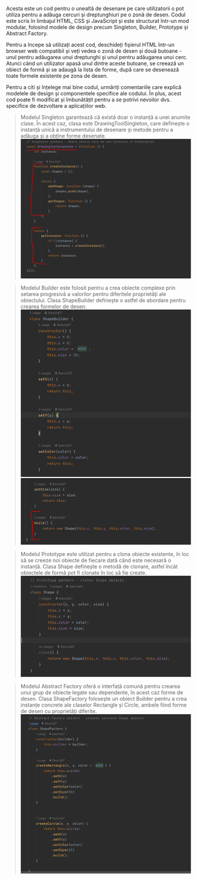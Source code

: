 Acesta este un cod pentru o unealtă de desenare pe care utilizatorii o pot utiliza pentru a adăuga cercuri și dreptunghiuri pe o zonă de desen. Codul este scris în limbajul HTML, CSS și JavaScript și este structurat într-un mod modular, folosind modele de design precum Singleton, Builder, Prototype și Abstract Factory.

Pentru a începe să utilizați acest cod, deschideți fișierul HTML într-un browser web compatibil și veți vedea o zonă de desen și două butoane - unul pentru adăugarea unui dreptunghi și unul pentru adăugarea unui cerc. Atunci când un utilizator apasă unul dintre aceste butoane, se creează un obiect de formă și se adaugă la lista de forme, după care se desenează toate formele existente pe zona de desen.

Pentru a citi și înțelege mai bine codul, urmăriți comentariile care explică modelele de design și componentele specifice ale codului. În plus, acest cod poate fi modificat și îmbunătățit pentru a se potrivi nevoilor dvs. specifice de dezvoltare a aplicațiilor web.

>Modelul Singleton garantează că există doar o instanță a unei anumite clase. În acest caz, clasa este DrawingToolSingleton, care definește o instanță unică a instrumentului de desenare și metode pentru a adăuga și a obține forme desenate.
![singleton.PNG](singleton.PNG)

>Modelul Builder este folosit pentru a crea obiecte complexe prin setarea progresivă a valorilor pentru diferitele proprietăți ale obiectului. Clasa ShapeBuilder definește o astfel de abordare pentru crearea formelor de desen.
![img.png](img.png)
![img_2.png](img_2.png)

> Modelul Prototype este utilizat pentru a clona obiecte existente, în loc să se creeze noi obiecte de fiecare dată când este necesară o instanță. Clasa Shape definește o metodă de clonare, astfel încât obiectele de formă pot fi clonate în loc să fie create.
![img_1.png](img_1.png)

>Modelul Abstract Factory oferă o interfață comună pentru crearea unui grup de obiecte legate sau dependente, în acest caz forme de desen. Clasa ShapeFactory folosește un obiect Builder pentru a crea instanțe concrete ale claselor Rectangle și Circle, ambele fiind forme de desen cu proprietăți diferite.
![img_3.png](img_3.png)
